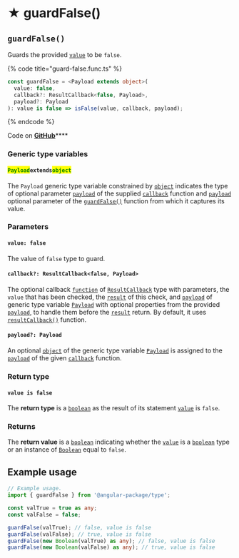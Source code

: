 # ★ guardFalse()

## `guardFalse()`

Guards the provided [`value`](page-7-1.md#value-false) to be `false`.

{% code title="guard-false.func.ts" %}
```typescript
const guardFalse = <Payload extends object>(
  value: false,
  callback?: ResultCallback<false, Payload>,
  payload?: Payload
): value is false => isFalse(value, callback, payload);
```
{% endcode %}

Code on [**GitHub**](https://github.com/angular-package/type/blob/5.0.x/src/guard/lib/guard-false.func.ts)****

### Generic type variables

#### <mark style="color:green;">**`Payload`**</mark>**`extends`**<mark style="color:green;">**`object`**</mark>

The `Payload` generic type variable constrained by [`object`](https://www.typescriptlang.org/docs/handbook/basic-types.html#object) indicates the type of optional parameter [`payload`](../types/resultcallback.md#payload-payload) of the supplied [`callback`](page-7-1.md#callback-resultcallback-less-than-false-payload-greater-than) function and [`payload`](page-7-1.md#payload-payload) optional parameter of the [`guardFalse()`](page-7-1.md#guardfalse) function from which it captures its value.

### Parameters

#### `value: false`

The value of `false` type to guard.

#### `callback?: ResultCallback<false, Payload>`

The optional callback [`function`](https://developer.mozilla.org/en-US/docs/Web/JavaScript/Guide/Functions) of [`ResultCallback`](../types/resultcallback.md) type with parameters, the `value` that has been checked, the [`result`](../types/resultcallback.md#result-boolean) of this check, and [`payload`](../types/resultcallback.md#payload-payload) of generic type variable [`Payload`](page-7-1.md#payloadextendsobject) with optional properties from the provided [`payload`](page-7-1.md#payload-payload), to handle them before the [`result`](../types/resultcallback.md#result-boolean) return. By default, it uses [`resultCallback()`](../helper/resultcallback.md) function.

#### `payload?: Payload`

An optional [`object`](https://developer.mozilla.org/en-US/docs/Web/JavaScript/Reference/Global\_Objects/Object) of the generic type variable [`Payload`](page-7-1.md#payloadextendsobject) is assigned to the [`payload`](../types/resultcallback.md#payload-payload) of the given [`callback`](page-7-1.md#callback-resultcallback-less-than-false-payload-greater-than) function.

### Return type

#### `value is false`

The **return type** is a [`boolean`](https://www.typescriptlang.org/docs/handbook/basic-types.html#boolean) as the result of its statement [`value`](page-7-1.md#value-false) is `false`.

### Returns

The **return value** is a [`boolean`](https://developer.mozilla.org/en-US/docs/Web/JavaScript/Reference/Global\_Objects/Boolean) indicating whether the [`value`](page-7-1.md#value-false) is a [`boolean`](https://developer.mozilla.org/en-US/docs/Web/JavaScript/Reference/Global\_Objects/Boolean) type or an instance of [`Boolean`](https://developer.mozilla.org/en-US/docs/Web/JavaScript/Reference/Global\_Objects/Boolean) equal to `false`.

## Example usage

```typescript
// Example usage.
import { guardFalse } from '@angular-package/type';

const valTrue = true as any;
const valFalse = false;

guardFalse(valTrue); // false, value is false
guardFalse(valFalse); // true, value is false
guardFalse(new Boolean(valTrue) as any); // false, value is false
guardFalse(new Boolean(valFalse) as any); // true, value is false
```
